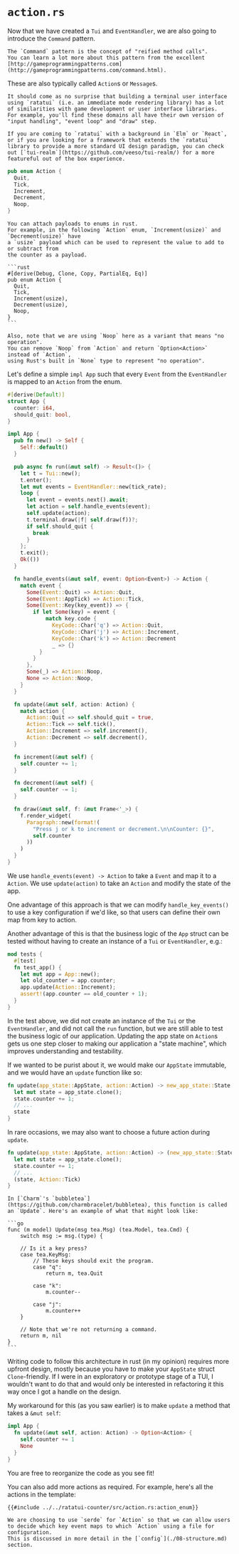 # `action.rs`

Now that we have created a `Tui` and `EventHandler`, we are also going to introduce the `Command`
pattern.

```admonish tip
The `Command` pattern is the concept of "reified method calls".
You can learn a lot more about this pattern from the excellent [http://gameprogrammingpatterns.com](http://gameprogrammingpatterns.com/command.html).
```

These are also typically called `Action`s or `Message`s.

```admonish note
It should come as no surprise that building a terminal user interface using `ratatui` (i.e. an immediate mode rendering library) has a lot of similarities with game development or user interface libraries.
For example, you'll find these domains all have their own version of "input handling", "event loop" and "draw" step.

If you are coming to `ratatui` with a background in `Elm` or `React`, or if you are looking for a framework that extends the `ratatui` library to provide a more standard UI design paradigm, you can check out [`tui-realm`](https://github.com/veeso/tui-realm/) for a more featureful out of the box experience.
```

```rust
pub enum Action {
  Quit,
  Tick,
  Increment,
  Decrement,
  Noop,
}
```

````admonish tip
You can attach payloads to enums in rust.
For example, in the following `Action` enum, `Increment(usize)` and `Decrement(usize)` have
a `usize` payload which can be used to represent the value to add to or subtract from
the counter as a payload.

```rust
#[derive(Debug, Clone, Copy, PartialEq, Eq)]
pub enum Action {
  Quit,
  Tick,
  Increment(usize),
  Decrement(usize),
  Noop,
}
```

Also, note that we are using `Noop` here as a variant that means "no operation".
You can remove `Noop` from `Action` and return `Option<Action>` instead of `Action`,
using Rust's built in `None` type to represent "no operation".

````

Let's define a simple `impl App` such that every `Event` from the `EventHandler` is mapped to an
`Action` from the enum.

```rust
#[derive(Default)]
struct App {
  counter: i64,
  should_quit: bool,
}

impl App {
  pub fn new() -> Self {
    Self::default()
  }

  pub async fn run(&mut self) -> Result<()> {
    let t = Tui::new();
    t.enter();
    let mut events = EventHandler::new(tick_rate);
    loop {
      let event = events.next().await;
      let action = self.handle_events(event);
      self.update(action);
      t.terminal.draw(|f| self.draw(f))?;
      if self.should_quit {
        break
      }
    };
    t.exit();
    Ok(())
  }

  fn handle_events(&mut self, event: Option<Event>) -> Action {
    match event {
      Some(Event::Quit) => Action::Quit,
      Some(Event::AppTick) => Action::Tick,
      Some(Event::Key(key_event)) => {
        if let Some(key) = event {
            match key.code {
              KeyCode::Char('q') => Action::Quit,
              KeyCode::Char('j') => Action::Increment,
              KeyCode::Char('k') => Action::Decrement
              _ => {}
          }
        }
      },
      Some(_) => Action::Noop,
      None => Action::Noop,
    }
  }

  fn update(&mut self, action: Action) {
    match action {
      Action::Quit => self.should_quit = true,
      Action::Tick => self.tick(),
      Action::Increment => self.increment(),
      Action::Decrement => self.decrement(),
  }

  fn increment(&mut self) {
    self.counter += 1;
  }

  fn decrement(&mut self) {
    self.counter -= 1;
  }

  fn draw(&mut self, f: &mut Frame<'_>) {
    f.render_widget(
      Paragraph::new(format!(
        "Press j or k to increment or decrement.\n\nCounter: {}",
        self.counter
      ))
    )
  }
}
```

We use `handle_events(event) -> Action` to take a `Event` and map it to a `Action`. We use
`update(action)` to take an `Action` and modify the state of the app.

One advantage of this approach is that we can modify `handle_key_events()` to use a key
configuration if we'd like, so that users can define their own map from key to action.

Another advantage of this is that the business logic of the `App` struct can be tested without
having to create an instance of a `Tui` or `EventHandler`, e.g.:

```rust
mod tests {
  #[test]
  fn test_app() {
    let mut app = App::new();
    let old_counter = app.counter;
    app.update(Action::Increment);
    assert!(app.counter == old_counter + 1);
  }
}
```

In the test above, we did not create an instance of the `Tui` or the `EventHandler`, and did not
call the `run` function, but we are still able to test the business logic of our application.
Updating the app state on `Action`s gets us one step closer to making our application a "state
machine", which improves understanding and testability.

If we wanted to be purist about it, we would make our `AppState` immutable, and we would have an
`update` function like so:

```rust
fn update(app_state::AppState, action::Action) -> new_app_state::State {
  let mut state = app_state.clone();
  state.counter += 1;
  // ...
  state
}
```

In rare occasions, we may also want to choose a future action during `update`.

```rust
fn update(app_state::AppState, action::Action) -> (new_app_state::State, Option<action::Action>) {
  let mut state = app_state.clone();
  state.counter += 1;
  // ...
  (state, Action::Tick)
}
```

````admonish note
In [`Charm`'s `bubbletea`](https://github.com/charmbracelet/bubbletea), this function is called an `Update`. Here's an example of what that might look like:

```go
func (m model) Update(msg tea.Msg) (tea.Model, tea.Cmd) {
    switch msg := msg.(type) {

    // Is it a key press?
    case tea.KeyMsg:
        // These keys should exit the program.
        case "q":
            return m, tea.Quit

        case "k":
            m.counter--

        case "j":
            m.counter++
    }

    // Note that we're not returning a command.
    return m, nil
}
```

````

Writing code to follow this architecture in rust (in my opinion) requires more upfront design,
mostly because you have to make your `AppState` struct `Clone`-friendly. If I were in an exploratory
or prototype stage of a TUI, I wouldn't want to do that and would only be interested in refactoring
it this way once I got a handle on the design.

My workaround for this (as you saw earlier) is to make `update` a method that takes a `&mut self`:

```rust
impl App {
  fn update(&mut self, action: Action) -> Option<Action> {
    self.counter += 1
    None
  }
}
```

You are free to reorganize the code as you see fit!

You can also add more actions as required. For example, here's all the actions in the template:

```rust,no_run,noplayground
{{#include ../../ratatui-counter/src/action.rs:action_enum}}
```

```admonish note
We are choosing to use `serde` for `Action` so that we can allow users to decide which key event maps to which `Action` using a file for configuration.
This is discussed in more detail in the [`config`](./08-structure.md) section.
```
